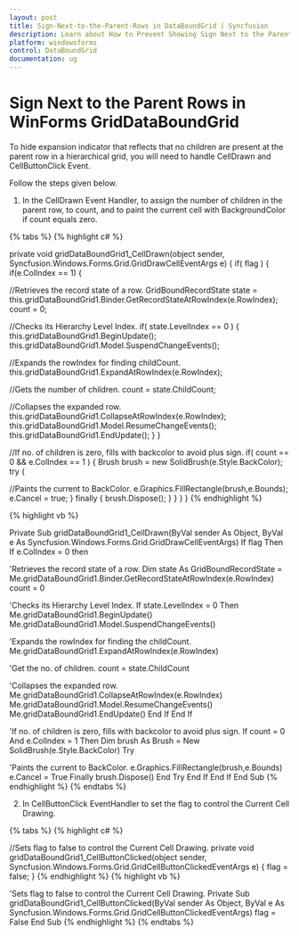 ```yaml
---
layout: post
title: Sign-Next-to-the-Parent-Rows in DataBoundGrid | Syncfusion
description: Learn about How to Prevent Showing Sign Next to the Parent Rows with no Children support in Syncfusion Windows Forms GridDataBoundGrid(Classic) control and more details.
platform: windowsforms
control: DataBoundGrid
documentation: ug
---
```


# Sign Next to the Parent Rows in WinForms GridDataBoundGrid

To hide expansion indicator that reflects that no children are present at the parent row in a hierarchical grid, you will need to handle CellDrawn and CellButtonClick Event. 

Follow the steps given below.

1. In the CellDrawn Event Handler, to assign the number of children in the parent row, to count, and to paint the current cell with BackgroundColor if count equals zero.

{% tabs %}
{% highlight c# %}

private void gridDataBoundGrid1_CellDrawn(object sender, Syncfusion.Windows.Forms.Grid.GridDrawCellEventArgs e)
{
	if( flag )
	{
        if(e.ColIndex == 1)
        {

//Retrieves the record state of a row.
			 GridBoundRecordState state = this.gridDataBoundGrid1.Binder.GetRecordStateAtRowIndex(e.RowIndex);
			 count = 0;

//Checks its Hierarchy Level Index.
            if( state.LevelIndex == 0 )
            {
				this.gridDataBoundGrid1.BeginUpdate();
				this.gridDataBoundGrid1.Model.SuspendChangeEvents();

//Expands the rowIndex for finding childCount.
				this.gridDataBoundGrid1.ExpandAtRowIndex(e.RowIndex);

//Gets the number of children.
                count = state.ChildCount;

//Collapses the expanded row.
			   this.gridDataBoundGrid1.CollapseAtRowIndex(e.RowIndex);
			   this.gridDataBoundGrid1.Model.ResumeChangeEvents();
    		   this.gridDataBoundGrid1.EndUpdate();
			 }
	   }

//If no. of children is zero, fills with backcolor to avoid plus sign.
	   if( count == 0 && e.ColIndex == 1 )
	   {
		   Brush brush = new SolidBrush(e.Style.BackColor);
		   try
		   {

//Paints the current to BackColor.
				e.Graphics.FillRectangle(brush,e.Bounds);
				e.Cancel = true;
		   }
		   finally
		   {
				brush.Dispose();
			}
	   }
   }
}
{% endhighlight %}

{% highlight vb %}
 
Private Sub gridDataBoundGrid1_CellDrawn(ByVal sender As Object, ByVal e As Syncfusion.Windows.Forms.Grid.GridDrawCellEventArgs)
If flag Then
If e.ColIndex = 0 then

'Retrieves the record state of a row.
Dim state As GridBoundRecordState = Me.gridDataBoundGrid1.Binder.GetRecordStateAtRowIndex(e.RowIndex) 
count = 0

'Checks its Hierarchy Level Index.
If state.LevelIndex = 0 Then
Me.gridDataBoundGrid1.BeginUpdate()
Me.gridDataBoundGrid1.Model.SuspendChangeEvents()

'Expands the rowIndex for finding the childCount.
Me.gridDataBoundGrid1.ExpandAtRowIndex(e.RowIndex)

'Get the no. of children.
count = state.ChildCount

'Collapses the expanded row.
Me.gridDataBoundGrid1.CollapseAtRowIndex(e.RowIndex)
Me.gridDataBoundGrid1.Model.ResumeChangeEvents()
Me.gridDataBoundGrid1.EndUpdate()
End If
End If

'If no. of children is zero, fills with backcolor to avoid plus sign.
If count = 0 And e.ColIndex = 1 Then
Dim brush As Brush = New SolidBrush(e.Style.BackColor) 
Try

'Paints the current to BackColor.
e.Graphics.FillRectangle(brush,e.Bounds)
e.Cancel = True
Finally
brush.Dispose()
End Try
End If
End If 
End Sub
{% endhighlight %}
{% endtabs %}

2. In CellButtonClick EventHandler to set the flag to control the Current Cell Drawing.

{% tabs %}
{% highlight c# %}

//Sets flag to false to control the Current Cell Drawing.
private void gridDataBoundGrid1_CellButtonClicked(object sender, Syncfusion.Windows.Forms.Grid.GridCellButtonClickedEventArgs e)
{
	flag = false;
}
{% endhighlight %}
{% highlight vb %}

'Sets flag to false to control the Current Cell Drawing.
Private Sub gridDataBoundGrid1_CellButtonClicked(ByVal sender As Object, ByVal e As Syncfusion.Windows.Forms.Grid.GridCellButtonClickedEventArgs)
flag = False
End Sub
{% endhighlight %}
{% endtabs %}
